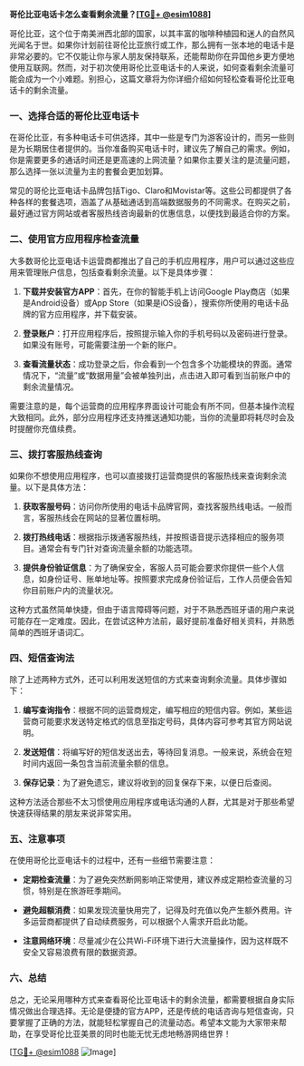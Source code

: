 **哥伦比亚电话卡怎么查看剩余流量？[[TG💪+ @esim1088](https://t.me/s/esim1088)]**

哥伦比亚，这个位于南美洲西北部的国家，以其丰富的咖啡种植园和迷人的自然风光闻名于世。如果你计划前往哥伦比亚旅行或工作，那么拥有一张本地的电话卡是非常必要的。它不仅能让你与家人朋友保持联系，还能帮助你在异国他乡更方便地使用互联网。然而，对于初次使用哥伦比亚电话卡的人来说，如何查看剩余流量可能会成为一个小难题。别担心，这篇文章将为你详细介绍如何轻松查看哥伦比亚电话卡的剩余流量。

### 一、选择合适的哥伦比亚电话卡

在哥伦比亚，有多种电话卡可供选择，其中一些是专门为游客设计的，而另一些则是为长期居住者提供的。当你准备购买电话卡时，建议先了解自己的需求。例如，你是需要更多的通话时间还是更高速的上网流量？如果你主要关注的是流量问题，那么选择一张以流量为主的套餐会更加划算。

常见的哥伦比亚电话卡品牌包括Tigo、Claro和Movistar等。这些公司都提供了各种各样的套餐选项，涵盖了从基础通话到高端数据服务的不同需求。在购买之前，最好通过官方网站或者客服热线咨询最新的优惠信息，以便找到最适合你的方案。

### 二、使用官方应用程序检查流量

大多数哥伦比亚电话卡运营商都推出了自己的手机应用程序，用户可以通过这些应用来管理账户信息，包括查看剩余流量。以下是具体步骤：

1. **下载并安装官方APP**：首先，在你的智能手机上访问Google Play商店（如果是Android设备）或App Store（如果是iOS设备），搜索你所使用的电话卡品牌的官方应用程序，并下载安装。
   
2. **登录账户**：打开应用程序后，按照提示输入你的手机号码以及密码进行登录。如果没有账号，可能需要注册一个新的账户。

3. **查看流量状态**：成功登录之后，你会看到一个包含多个功能模块的界面。通常情况下，“流量”或“数据用量”会被单独列出，点击进入即可看到当前账户中的剩余流量情况。

需要注意的是，每个运营商的应用程序界面设计可能会有所不同，但基本操作流程大致相同。此外，部分应用程序还支持推送通知功能，当你的流量即将耗尽时会及时提醒你充值续费。

### 三、拨打客服热线查询

如果你不想使用应用程序，也可以直接拨打运营商提供的客服热线来查询剩余流量。以下是具体方法：

1. **获取客服号码**：访问你所使用的电话卡品牌官网，查找客服热线电话。一般而言，客服热线会在网站的显著位置标明。

2. **拨打热线电话**：根据指示拨通客服热线，并按照语音提示选择相应的服务项目。通常会有专门针对查询流量余额的功能选项。

3. **提供身份验证信息**：为了确保安全，客服人员可能会要求你提供一些个人信息，如身份证号、账单地址等。按照要求完成身份验证后，工作人员便会告知你目前账户内的流量状况。

这种方式虽然简单快捷，但由于语言障碍等问题，对于不熟悉西班牙语的用户来说可能存在一定难度。因此，在尝试这种方法前，最好提前准备好相关资料，并熟悉简单的西班牙语词汇。

### 四、短信查询法

除了上述两种方式外，还可以利用发送短信的方式来查询剩余流量。具体步骤如下：

1. **编写查询指令**：根据不同的运营商规定，编写相应的短信内容。例如，某些运营商可能要求发送特定格式的信息至指定号码，具体内容可参考其官方网站说明。

2. **发送短信**：将编写好的短信发送出去，等待回复消息。一般来说，系统会在短时间内返回一条包含当前流量余额的信息。

3. **保存记录**：为了避免遗忘，建议将收到的回复保存下来，以便日后查阅。

这种方法适合那些不太习惯使用应用程序或电话沟通的人群，尤其是对于那些希望快速获得结果的朋友来说非常实用。

### 五、注意事项

在使用哥伦比亚电话卡的过程中，还有一些细节需要注意：

- **定期检查流量**：为了避免突然断网影响正常使用，建议养成定期检查流量的习惯，特别是在旅游旺季期间。
  
- **避免超额消费**：如果发现流量快用完了，记得及时充值以免产生额外费用。许多运营商都提供了自动续费服务，可以根据个人需求开启此功能。

- **注意网络环境**：尽量减少在公共Wi-Fi环境下进行大流量操作，因为这样既不安全又容易浪费有限的数据资源。

### 六、总结

总之，无论采用哪种方式来查看哥伦比亚电话卡的剩余流量，都需要根据自身实际情况做出合理选择。无论是便捷的官方APP，还是传统的电话咨询与短信查询，只要掌握了正确的方法，就能轻松掌握自己的流量动态。希望本文能为大家带来帮助，在享受哥伦比亚美景的同时也能无忧无虑地畅游网络世界！

[[TG💪+ @esim1088](https://t.me/s/esim1088) ![Image](https://i.postimg.cc/4NQfJmqS/Snipaste-2025-05-13-00-14-12.png)]